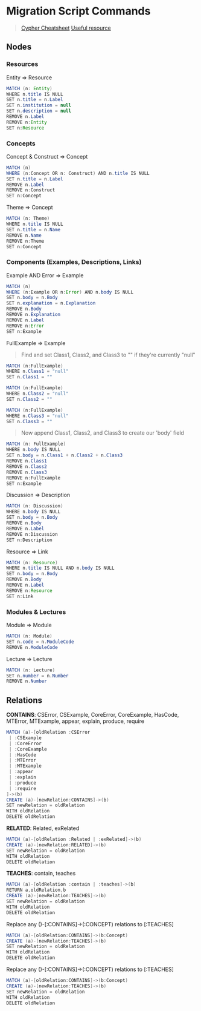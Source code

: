 # Migration Script Commands

> [Cypher Cheatsheet](https://gist.github.com/DaniSancas/1d5265fc159a95ff457b940fc5046887)
> [Useful resource](https://dzone.com/articles/tips-for-fast-batch-updates-of-graph-structures-wi)

## Nodes

### Resources

Entity => Resource

```java
MATCH (n: Entity)
WHERE n.title IS NULL
SET n.title = n.Label
SET n.institution = null
SET n.description = null
REMOVE n.Label
REMOVE n:Entity
SET n:Resource
```

### Concepts

Concept & Construct => Concept

```java
MATCH (n)
WHERE (n:Concept OR n: Construct) AND n.title IS NULL
SET n.title = n.Label
REMOVE n.Label
REMOVE n:Construct
SET n:Concept
```

Theme => Concept

```java
MATCH (n: Theme)
WHERE n.title IS NULL
SET n.title = n.Name
REMOVE n.Name
REMOVE n:Theme
SET n:Concept
```

### Components (Examples, Descriptions, Links)

Example AND Error => Example

```java
MATCH (n)
WHERE (n:Example OR n:Error) AND n.body IS NULL
SET n.body = n.Body
SET n.explanation = n.Explanation
REMOVE n.Body
REMOVE n.Explanation
REMOVE n.Label
REMOVE n:Error
SET n:Example
```

FullExample => Example

> Find and set Class1, Class2, and Class3 to "" if they're currently "null"

```java
MATCH (n:FullExample)
WHERE n.Class1 = "null"
SET n.Class1 = ""

MATCH (n:FullExample)
WHERE n.Class2 = "null"
SET n.Class2 = ""

MATCH (n:FullExample)
WHERE n.Class3 = "null"
SET n.Class3 = ""
```

> Now append Class1, Class2, and Class3 to create our 'body' field

```java
MATCH (n: FullExample)
WHERE n.body IS NULL
SET n.body = n.Class1 + n.Class2 + n.Class3
REMOVE n.Class1
REMOVE n.Class2
REMOVE n.Class3
REMOVE n:FullExample
SET n:Example
```

Discussion => Description

```java
MATCH (n: Discussion)
WHERE n.body IS NULL
SET n.body = n.Body
REMOVE n.Body
REMOVE n.Label
REMOVE n:Discussion
SET n:Description
```

Resource => Link

```java
MATCH (n: Resource)
WHERE n.title IS NULL AND n.body IS NULL
SET n.body = n.Body
REMOVE n.Body
REMOVE n.Label
REMOVE n:Resource
SET n:Link
```

### Modules & Lectures

Module => Module

```java
MATCH (n: Module)
SET n.code = n.ModuleCode
REMOVE n.ModuleCode
```

Lecture => Lecture

```java
MATCH (n: Lecture)
SET n.number = n.Number
REMOVE n.Number
```

## Relations

**CONTAINS**: CSError, CSExample, CoreError, CoreExample, HasCode, MTError, MTExample, appear, explain, produce, require

```java
MATCH (a)-[oldRelation :CSError
 | :CSExample
 | :CoreError
 | :CoreExample
 | :HasCode
 | :MTError
 | :MTExample
 | :appear
 | :explain
 | :produce
 | :require
]->(b)
CREATE (a)-[newRelation:CONTAINS]->(b)
SET newRelation = oldRelation
WITH oldRelation
DELETE oldRelation
```

**RELATED**: Related, exRelated

```java
MATCH (a)-[oldRelation :Related | :exRelated]->(b)
CREATE (a)-[newRelation:RELATED]->(b)
SET newRelation = oldRelation
WITH oldRelation
DELETE oldRelation
```

**TEACHES**: contain, teaches

```java
MATCH (a)-[oldRelation :contain | :teaches]->(b)
RETURN a,oldRelation,b
CREATE (a)-[newRelation:TEACHES]->(b)
SET newRelation = oldRelation
WITH oldRelation
DELETE oldRelation
```

Replace any ()-[:CONTAINS]->(:CONCEPT) relations to [:TEACHES]

```java
MATCH (a)-[oldRelation:CONTAINS]->(b:Concept)
CREATE (a)-[newRelation:TEACHES]->(b)
SET newRelation = oldRelation
WITH oldRelation
DELETE oldRelation
```

Replace any ()-[:CONTAINS]->(:CONCEPT) relations to [:TEACHES]

```java
MATCH (a)-[oldRelation:CONTAINS]->(b:Concept)
CREATE (a)-[newRelation:TEACHES]->(b)
SET newRelation = oldRelation
WITH oldRelation
DELETE oldRelation
```
